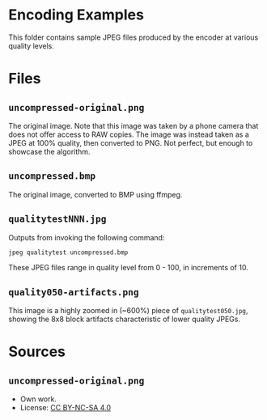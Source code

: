 # Encoding Examples
This folder contains sample JPEG files produced by the encoder at various quality levels.

# Files

## `uncompressed-original.png`
The original image. Note that this image was taken by a phone camera that does not offer access to RAW copies. The image was instead taken as a JPEG at 100% quality, then converted to PNG. Not perfect, but enough to showcase the algorithm.

## `uncompressed.bmp`
The original image, converted to BMP using ffmpeg.

## `qualitytestNNN.jpg`
Outputs from invoking the following command:

```sh
jpeg qualitytest uncompressed.bmp
```

These JPEG files range in quality level from 0 - 100, in increments of 10.

## `quality050-artifacts.png`
This image is a highly zoomed in (~600%) piece of `qualitytest050.jpg`, showing the 8x8 block artifacts characteristic of lower quality JPEGs.

# Sources
## `uncompressed-original.png`
- Own work.
- License: [CC BY-NC-SA 4.0](https://creativecommons.org/licenses/by-nc-sa/4.0/)